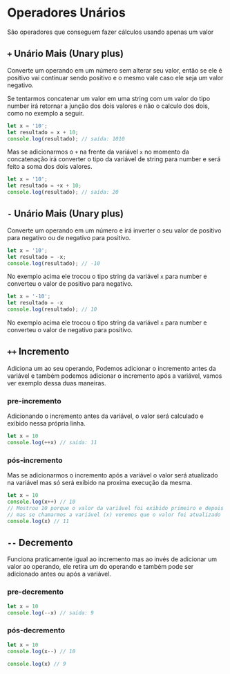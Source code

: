 
# Operadores Unários
São operadores que conseguem fazer cálculos usando apenas um valor

## `+` Unário Mais (Unary plus)

Converte um operando em um número sem alterar seu valor, então se ele é positivo vai continuar sendo positivo e o mesmo vale caso ele seja um valor negativo.

Se tentarmos concatenar um valor em uma string com um valor do tipo number irá retornar a junção dos dois valores e não o calculo dos dois, como no exemplo a seguir.

```js
let x = '10';
let resultado = x + 10;
console.log(resultado); // saída: 1010
```

Mas se adicionarmos o `+` na frente da variável `x` no momento da concatenação irá converter o tipo da variável de string para number e será feito a soma dos dois valores.

```js
let x = '10';
let resultado = +x + 10;
console.log(resultado); // saída: 20
```

## `-` Unário Mais (Unary plus)

Converte um operando em um número e irá inverter o seu valor de positivo para negativo ou de negativo para positivo.

```js
let x = '10';
let resultado = -x;
console.log(resultado); // -10
```

No exemplo acima ele trocou o tipo string da variável `x` para number e converteu o valor de positivo para negativo.

```js
let x = '-10';
let resultado = -x
console.log(resultado); // 10
```

No exemplo acima ele trocou o tipo string da variável `x` para number e converteu o valor de negativo para positivo.

## `++` Incremento

Adiciona um ao seu operando, Podemos adicionar o incremento antes da variável e também podemos adicionar o incremento após a variável, vamos ver exemplo dessa duas maneiras.

### pre-incremento

Adicionando o incremento antes da variável, o valor será calculado e exibido nessa própria linha.

```js
let x = 10
console.log(++x) // saída: 11
```

### pós-incremento

Mas se adicionarmos o incremento após a variável o valor será atualizado na variável mas só será exibido na proxima execução da mesma.

```js
let x = 10
console.log(x++) // 10
// Mostrou 10 porque o valor da variável foi exibido primeiro e depois foi feito a soma.
// mas se chamarmos a variável (x) veremos que o valor foi atualizado
console.log(x) // 11
```

## `--` Decremento

Funciona praticamente igual ao incremento mas ao invés de adicionar um valor ao operando, ele retira um do operando e também pode ser adicionado antes ou após a variável.

### pre-decremento

```js
let x = 10
console.log(--x) // saída: 9
```

### pós-decremento

```js
let x = 10
console.log(x--) // 10

console.log(x) // 9
```
